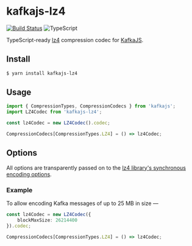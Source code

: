 # kafkajs-lz4

[![Build Status](https://img.shields.io/travis/indix/kafkajs-lz4/master.svg?style=flat-square)](https://travis-ci.org/indix/kafkajs-lz4) ![TypeScript](https://img.shields.io/badge/typescript-3.1-blue.svg?style=flat-square)


TypeScript-ready [lz4](https://www.npmjs.com/package/lz4) compression codec for [KafkaJS](https://www.npmjs.com/package/kafkajs).

## Install

```bash
$ yarn install kafkajs-lz4
```

## Usage

```typescript
import { CompressionTypes, CompressionCodecs } from 'kafkajs';
import LZ4Codec from 'kafkajs-lz4';

const lz4Codec = new LZ4Codec().codec;

CompressionCodecs[CompressionTypes.LZ4] = () => lz4Codec;
```

## Options

All options are transparently passed on to the [lz4 library's synchronous encoding options](https://www.npmjs.com/package/lz4#synchronous-encoding).

### Example

To allow encoding Kafka messages of up to 25 MB in size —

```typescript
const lz4Codec = new LZ4Codec({
    blockMaxSize: 26214400
}).codec;

CompressionCodecs[CompressionTypes.LZ4] = () => lz4Codec;
```
